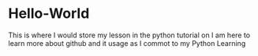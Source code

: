 # Hello-World
This is where I would store my lesson in the python tutorial on
I am here to learn more about github and it usage as I commot to my Python Learning
